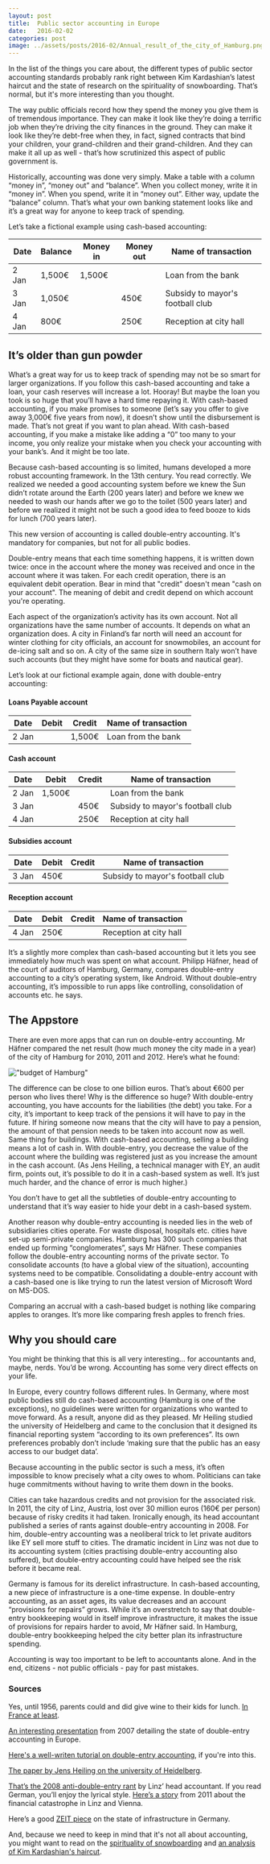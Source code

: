 ```yaml
---
layout: post
title:  Public sector accounting in Europe 
date:   2016-02-02
categories: post
image: ../assets/posts/2016-02/Annual_result_of_the_city_of_Hamburg.png
---
```


In the list of the things you care about, the different types of public sector accounting standards probably rank right between Kim Kardashian’s latest haircut and the state of research on the spirituality of snowboarding. That’s normal, but it's more interesting than you thought.

The way public officials record how they spend the money you give them is of tremendous importance. They can make it look like they’re doing a terrific job when they’re driving the city finances in the ground. They can make it look like they’re debt-free when they, in fact, signed contracts that bind your children, your grand-children and their grand-children. And they can make it all up as well - that’s how scrutinized this aspect of public government is.

Historically, accounting was done very simply. Make a table with a column “money in”, “money out” and “balance”. When you collect money, write it in “money in”. When you spend, write it in “money out”. Either way, update the “balance” column. That’s what your own banking statement looks like and it’s a great way for anyone to keep track of spending. 

Let’s take a fictional example using cash-based accounting:

| Date  | Balance | Money in | Money out | Name of transaction              |
|-------|---------|----------|-----------|----------------------------------|
| 2 Jan | 1,500€  | 1,500€   |           | Loan from the bank        |
| 3 Jan | 1,050€  |          | 450€      | Subsidy to mayor's football club |
| 4 Jan | 800€    |          | 250€      | Reception at city hall           |

## It’s older than gun powder

What’s a great way for us to keep track of spending may not be so smart for larger organizations. If you follow this cash-based accounting and take a loan, your cash reserves will increase a lot. Hooray! But maybe the loan you took is so huge that you’ll have a hard time repaying it. With cash-based accounting, if you make promises to someone (let’s say you offer to give away 3,000€ five years from now), it doesn’t show until the disbursement is made. That’s not great if you want to plan ahead. With cash-based accounting, if you make a mistake like adding a “0” too many to your income, you only realize your mistake when you check your accounting with your bank’s. And it might be too late.

Because cash-based accounting is so limited, humans developed a more robust accounting framework. In the 13th century. You read correctly. We realized we needed a good accounting system before we knew the Sun didn’t rotate around the Earth (200 years later) and before we knew we needed to wash our hands after we go to the toilet (500 years later) and before we realized it might not be such a good idea to feed booze to kids for lunch (700 years later).

This new version of accounting is called double-entry accounting. It's mandatory for companies, but not for all public bodies.

Double-entry means that each time something happens, it is written down twice: once in the account where the money was received and once in the account where it was taken. For each credit operation, there is an equivalent debit operation. Bear in mind that "credit" doesn't mean "cash on your account". The meaning of debit and credit depend on which account you're operating.

Each aspect of the organization’s activity has its own account. Not all organizations have the same number of accounts. It depends on what an organization does. A city in Finland’s far north will need an account for winter clothing for city officials, an account for snowmobiles, an account for de-icing salt and so on. A city of the same size in southern Italy won’t have such accounts (but they might have some for boats and nautical gear).

Let’s look at our fictional example again, done with double-entry accounting:

#### Loans Payable account

| Date  | Debit | Credit | Name of transaction              |
|-------|--------|-------|----------------------------------|
| 2 Jan |  |  1,500€     | Loan from the bank        |

#### Cash account

| Date  | Debit | Credit | Name of transaction              |
|-------|--------|-------|----------------------------------|
| 2 Jan | 1,500€ |       | Loan from the bank        |
| 3 Jan |        | 450€  | Subsidy to mayor's football club |
| 4 Jan |        | 250€  | Reception at city hall           |

#### Subsidies account

| Date  | Debit | Credit | Name of transaction              |
|-------|--------|-------|----------------------------------|
| 3 Jan | 450€   |       | Subsidy to mayor's football club |

#### Reception account

| Date  | Debit | Credit | Name of transaction              |
|-------|--------|-------|----------------------------------|
| 4 Jan | 250€   |       | Reception at city hall           |

It’s a slightly more complex than cash-based accounting but it lets you see immediately how much was spent on what account. Philipp Häfner, head of the court of auditors of Hamburg, Germany, compares double-entry accounting to a city’s operating system, like Android. Without double-entry accounting, it’s impossible to run apps like controlling, consolidation of accounts etc. he says.

## The Appstore

There are even more apps that can run on double-entry accounting. Mr Häfner compared the net result (how much money the city made in a year) of the city of Hamburg for 2010, 2011 and 2012. Here’s what he found:

!["budget of Hamburg"]({{site.baseurl}}/assets/posts/2016-02/Annual_result_of_the_city_of_Hamburg.png)

The difference can be close to one billion euros. That’s about €600 per person who lives there! Why is the difference so huge? With double-entry accounting, you have accounts for the liabilities (the debt) you take. For a city, it’s important to keep track of the pensions it will have to pay in the future. If hiring someone now means that the city will have to pay a pension, the amount of that pension needs to be taken into account now as well. Same thing for buildings. With cash-based accounting, selling a building means a lot of cash in. With double-entry, you decrease the value of the account where the building was registered just as you increase the amount in the cash account. (As Jens Heiling, a technical manager with EY, an audit firm, points out, it’s possible to do it in a cash-based system as well. It’s just much harder, and the chance of error is much higher.)

You don’t have to get all the subtleties of double-entry accounting to understand that it’s way easier to hide your debt in a cash-based system.

Another reason why double-entry accounting is needed lies in the web of subsidiaries cities operate. For waste disposal, hospitals etc. cities have set-up semi-private companies. Hamburg has 300 such companies that ended up forming “conglomerates”, says Mr Häfner. These companies follow the double-entry accounting norms of the private sector. To consolidate accounts (to have a global view of the situation), accounting systems need to be compatible. Consolidating a double-entry account with a cash-based one is like trying to run the latest version of Microsoft Word on MS-DOS.

Comparing an accrual with a cash-based budget is nothing like comparing apples to oranges. It’s more like comparing fresh apples to french fries.

## Why you should care

You might be thinking that this is all very interesting… for accountants and, maybe, nerds. You’d be wrong. Accounting has some very direct effects on your life.

In Europe, every country follows different rules. In Germany, where most public bodies still do cash-based accounting (Hamburg is one of the exceptions), no guidelines were written for organizations who wanted to move forward. As a result, anyone did as they pleased. Mr Heiling studied the university of Heidelberg and came to the conclusion that it designed its financial reporting system “according to its own preferences”. Its own preferences probably don’t include ‘making sure that the public has an easy access to our budget data’.

Because accounting in the public sector is such a mess, it’s often impossible to know precisely what a city owes to whom. Politicians can take huge commitments without having to write them down in the books.

Cities can take hazardous credits and not provision for the associated risk. In 2011, the city of Linz, Austria, lost over 30 million euros (160€ per person) because of risky credits it had taken. Ironically enough, its head accountant published a series of rants against double-entry accounting in 2008. For him, double-entry accounting was a neoliberal trick to let private auditors like EY sell more stuff to cities. The dramatic incident in Linz was not due to its accounting system (cities practising double-entry accounting also suffered), but double-entry accounting could have helped see the risk before it became real.

Germany is famous for its derelict infrastructure. In cash-based accounting, a new piece of infrastructure is a one-time expense. In double-entry accounting, as an asset ages, its value decreases and an account “provisions for repairs” grows. While it’s an overstretch to say that double-entry bookkeeping would in itself improve infrastructure, it makes the issue of provisions for repairs harder to avoid, Mr Häfner said. In Hamburg, double-entry bookkeeping helped the city better plan its infrastructure spending.

Accounting is way too important to be left to accountants alone. And in the end, citizens - not public officials - pay for past mistakes.

### Sources

Yes, until 1956, parents could and did give wine to their kids for lunch. [In France at least](http://www.franceinfo.fr/emission/histoires-d-info/2015-2016/quand-les-parents-voulaient-la-cantine-des-menus-avec-alcool-29-09-2015-04-10).

[An interesting presentation](http://www.iasplus.com/en/binary/europe/0701feeaccrual.pdf) from 2007 detailing the state of double-entry accounting in Europe.

[Here's a well-writen tutorial on double-entry accounting](http://www.accountingcoach.com/debits-and-credits/explanation/), if you're into this. 

[The paper by Jens Heiling on the university of Heidelberg](https://digitalis.uc.pt/pt-pt/node/106201?hdl=32150).

[That’s the 2008 anti-double-entry rant](http://www.staedtebund.gv.at/gemeindezeitung/oegz-beitraege/oegz-beitraege-details/artikel/kameralistik-und-doppik.html) by Linz’ head accountant. If you read German, you’ll enjoy the lyrical style. [Here’s a story](http://diepresse.com/home/wirtschaft/economist/676103/FrankenKredite-fur-viele-Staedte-tickende-Zeitbombe) from 2011 about the financial catastrophe in Linz and Vienna. 

Here’s a good [ZEIT piece](http://www.zeit.de/mobilitaet/2014-04/infrastruktur-deutschland) on the state of infrastructure in Germany. 

And, because we need to keep in mind that it's not all about accounting, you might want to read on the [spirituality of snowboarding](http://www.graysontrays.com/blog/snow-culture/spirituality-of-snowboarding/) and [an analysis of Kim Kardashian's haircut](http://www.etonline.com/news/169246_kim_kardashian_posted_a_before_and_after_of_her_haircut_that_left_everyone_disappointed_and_confused/).